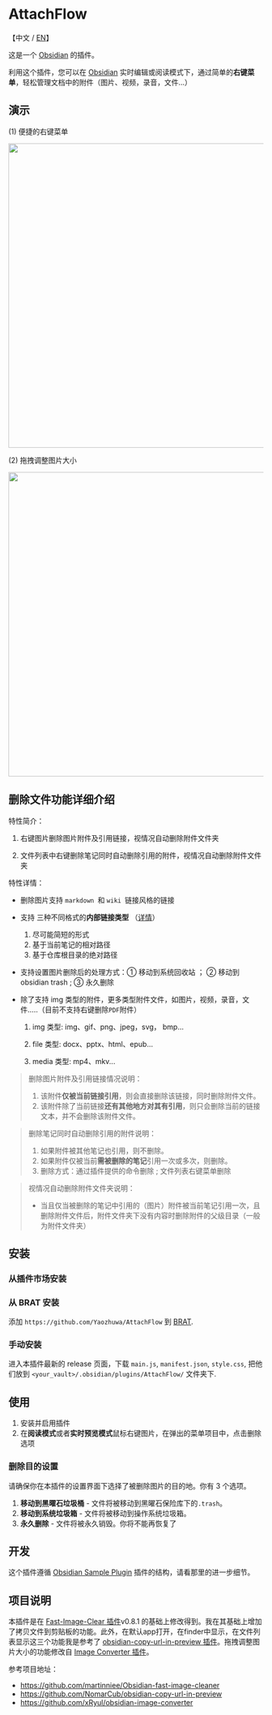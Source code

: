 # AttachFlow

【中文 / [EN](./README.md)】

这是一个 [Obsidian](https://obsidian.md) 的插件。

利用这个插件，您可以在 [Obsidian](https://obsidian.md) 实时编辑或阅读模式下，通过简单的**右键菜单**，轻松管理文档中的附件（图片、视频，录音，文件...）

## 演示
(1) 便捷的右键菜单

<img src="assets/AttachFlow-ContextMenu.gif" width="600">

(2) 拖拽调整图片大小

<img src="assets/AttachFlow-GragResize.gif" width="600">

## 删除文件功能详细介绍

特性简介：

1. 右键图片删除图片附件及引用链接，视情况自动删除附件文件夹

2. 文件列表中右键删除笔记同时自动删除引用的附件，视情况自动删除附件文件夹

特性详情：

- 删除图片支持 `markdown `和 `wiki `链接风格的链接
- 支持 三种不同格式的**内部链接类型** （[详情](https://help.obsidian.md/Linking+notes+and+files/Internal+links)）
  1. 尽可能简短的形式
  2. 基于当前笔记的相对路径
  3. 基于仓库根目录的绝对路径
- 支持设置图片删除后的处理方式：① 移动到系统回收站 ； ② 移动到 obsidian trash ; ③ 永久删除

- 除了支持 img 类型的附件，更多类型附件文件，如图片，视频，录音，文件.....（目前不支持右键删除`PDF`附件）

  1. img 类型: img、gif、png、jpeg，svg， bmp...

  1. file 类型: docx、pptx、html、epub...

  1. media 类型: mp4、mkv...



> 删除图片附件及引用链接情况说明：
>
> 1. 该附件**仅被当前链接引用**，则会直接删除该链接，同时删除附件文件。
> 2. 该附件除了当前链接**还有其他地方对其有引用**，则只会删除当前的链接文本，并不会删除该附件文件。

> 删除笔记同时自动删除引用的附件说明：
>
> 1. 如果附件被其他笔记也引用，则不删除。
> 2. 如果附件仅被当前**需被删除的笔记**引用一次或多次，则删除。
> 3. 删除方式：通过插件提供的命令删除 ; 文件列表右键菜单删除

> 视情况自动删除附件文件夹说明：
>
> - 当且仅当被删除的笔记中引用的（图片）附件被当前笔记引用一次，且删除附件文件后，附件文件夹下没有内容时删除附件的父级目录（一般为附件文件夹）



## 安装

### 从插件市场安装


### 从 BRAT 安装

添加 `https://github.com/Yaozhuwa/AttachFlow` 到 [BRAT](https://github.com/TfTHacker/obsidian42-brat).

### 手动安装

进入本插件最新的 release 页面，下载 `main.js`, `manifest.json`, `style.css`, 把他们放到 `<your_vault>/.obsidian/plugins/AttachFlow/` 文件夹下.


## 使用

1. 安装并启用插件
2. 在**阅读模式**或者**实时预览模式**鼠标右键图片，在弹出的菜单项目中，点击删除选项

### 删除目的设置

请确保你在本插件的设置界面下选择了被删除图片的目的地。你有 3 个选项。

1. **移动到黑曜石垃圾桶** - 文件将被移动到黑曜石保险库下的`.trash`。
2. **移动到系统垃圾箱** - 文件将被移动到操作系统垃圾箱。
3. **永久删除** - 文件将被永久销毁。你将不能再恢复了


## 开发

这个插件遵循 [Obsidian Sample Plugin](https://github.com/obsidianmd/obsidian-sample-plugin) 插件的结构，请看那里的进一步细节。


## 项目说明

本插件是在 [Fast-Image-Clear 插件](https://github.com/martinniee/Obsidian-fast-image-cleaner)v0.8.1 的基础上修改得到。我在其基础上增加了拷贝文件到剪贴板的功能。此外，在默认app打开，在finder中显示，在文件列表显示这三个功能我是参考了 [obsidian-copy-url-in-preview 插件](https://github.com/NomarCub/obsidian-copy-url-in-preview)。拖拽调整图片大小的功能修改自 [Image Converter 插件](https://github.com/xRyul/obsidian-image-converter)。

参考项目地址：
- https://github.com/martinniee/Obsidian-fast-image-cleaner
- https://github.com/NomarCub/obsidian-copy-url-in-preview
- https://github.com/xRyul/obsidian-image-converter